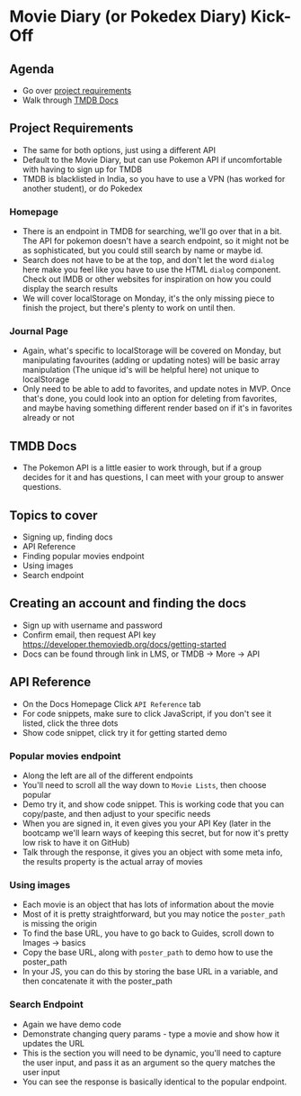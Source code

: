 # Movie Diary (or Pokedex Diary) Kick-Off

## Agenda

-   Go over [project requirements](https://learn.wbscodingschool.com/courses/full-stack-web-app/lessons/%f0%9f%9b%a0%ef%b8%8f-movie-diary-or-pokedex/)
-   Walk through [TMDB Docs](https://developer.themoviedb.org/docs/getting-started)

## Project Requirements

-   The same for both options, just using a different API
-   Default to the Movie Diary, but can use Pokemon API if uncomfortable with having to sign up for TMDB
-   TMDB is blacklisted in India, so you have to use a VPN (has worked for another student), or do Pokedex

### Homepage

-   There is an endpoint in TMDB for searching, we'll go over that in a bit. The API for pokemon doesn't have a search endpoint, so it might not be as sophisticated, but you could still search by name or maybe id.
-   Search does not have to be at the top, and don't let the word `dialog` here make you feel like you have to use the HTML `dialog` component. Check out IMDB or other websites for inspiration on how you could display the search results
-   We will cover localStorage on Monday, it's the only missing piece to finish the project, but there's plenty to work on until then.

### Journal Page

-   Again, what's specific to localStorage will be covered on Monday, but manipulating favourites (adding or updating notes) will be basic array manipulation (The unique id's will be helpful here) not unique to localStorage
-   Only need to be able to add to favorites, and update notes in MVP. Once that's done, you could look into an option for deleting from favorites, and maybe having something different render based on if it's in favorites already or not

## TMDB Docs

-   The Pokemon API is a little easier to work through, but if a group decides for it and has questions, I can meet with your group to answer questions.

## Topics to cover

-   Signing up, finding docs
-   API Reference
-   Finding popular movies endpoint
-   Using images
-   Search endpoint

## Creating an account and finding the docs

-   Sign up with username and password
-   Confirm email, then request API key https://developer.themoviedb.org/docs/getting-started
-   Docs can be found through link in LMS, or TMDB -> More -> API

## API Reference

-   On the Docs Homepage Click `API Reference` tab
-   For code snippets, make sure to click JavaScript, if you don't see it listed, click the three dots
-   Show code snippet, click try it for getting started demo

### Popular movies endpoint

-   Along the left are all of the different endpoints
-   You'll need to scroll all the way down to `Movie Lists`, then choose popular
-   Demo try it, and show code snippet. This is working code that you can copy/paste, and then adjust to your specific needs
-   When you are signed in, it even gives you your API Key (later in the bootcamp we'll learn ways of keeping this secret, but for now it's pretty low risk to have it on GitHub)
-   Talk through the response, it gives you an object with some meta info, the results property is the actual array of movies

### Using images

-   Each movie is an object that has lots of information about the movie
-   Most of it is pretty straightforward, but you may notice the `poster_path` is missing the origin
-   To find the base URL, you have to go back to Guides, scroll down to Images -> basics
-   Copy the base URL, along with `poster_path` to demo how to use the poster_path
-   In your JS, you can do this by storing the base URL in a variable, and then concatenate it with the poster_path

### Search Endpoint

-   Again we have demo code
-   Demonstrate changing query params - type a movie and show how it updates the URL
-   This is the section you will need to be dynamic, you'll need to capture the user input, and pass it as an argument so the query matches the user input
-   You can see the response is basically identical to the popular endpoint.
